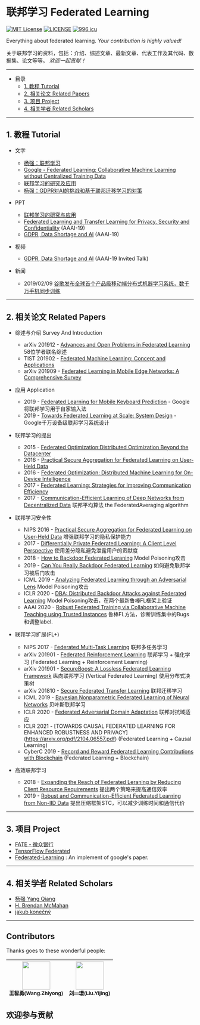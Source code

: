 # 联邦学习 Federated Learning

[![MIT License](https://img.shields.io/badge/license-MIT-green.svg)](https://opensource.org/licenses/MIT)
[![LICENSE](https://img.shields.io/badge/license-Anti%20996-blue.svg)](https://github.com/996icu/996.ICU/blob/master/LICENSE) [![996.icu](https://img.shields.io/badge/link-996.icu-red.svg)](https://996.icu) 


Everything about federated learning. *Your contribution is highly valued!* 

关于联邦学习的资料，包括：介绍、综述文章、最新文章、代表工作及其代码、数据集、论文等等。 *欢迎一起贡献！* 

---

- 目录
    - [1. 教程 Tutorial](#1-教程-Tutorial)
    - [2. 相关论文 Related Papers](#2-相关论文-Related-Papers)
    - [3. 项目 Project](#3-项目-Project)
    - [4. 相关学者 Related Scholars](#4-相关学者-Related-Scholars)

---

## 1. 教程 Tutorial

- 文字
    - [杨强：联邦学习](https://mp.weixin.qq.com/s/5FTrG5SZey2yeIbuyT3HoQ)
    - [Google - Federated Learning: Collaborative Machine Learning without Centralized Training Data](https://ai.googleblog.com/2017/04/federated-learning-collaborative.html)
    - [联邦学习的研究及应用](https://mp.weixin.qq.com/s?src=11&timestamp=1555896266&ver=1561&signature=ZtLlc7qakNAdw8hV3dxaB30PxtK9hAshYsIxccFf-D4eJrUw6YKQcqD0lD3SDMEn4egQTafUZr429er7SueP6HKLTr*uFKfr6JuHc3OvfdJ-uExiEJStHFynC65htbLp&new=1)
    - [杨强：GDPR对AI的挑战和基于联邦迁移学习的对策](https://zhuanlan.zhihu.com/p/42646278) 

- PPT
    - [联邦学习的研究与应用](https://aisp-1251170195.file.myqcloud.com/fedweb/1553845987342.pdf)
    - [Federated Learning and Transfer Learning for Privacy, Security and Confidentiality](https://aisp-1251170195.file.myqcloud.com/fedweb/1552916850679.pdf) (AAAI-19)
    - [GDPR, Data Shortage and AI](https://aisp-1251170195.file.myqcloud.com/fedweb/1552916659436.pdf) (AAAI-19) 

- 视频
    - [GDPR, Data Shortage and AI](https://aaai.org/Conferences/AAAI-19/invited-speakers/#yang) (AAAI-19 Invited Talk) 

- 新闻
    - 2019/02/09 [谷歌发布全球首个产品级移动端分布式机器学习系统，数千万手机同步训练](https://www.jiemian.com/article/2853096.html)

---

## 2. 相关论文 Related Papers

- 综述与介绍 Survey And Introduction
    - arXiv 201912 - [Advances and Open Problems in Federated Learning](https://arxiv.org/abs/1912.04977) 58位学者联名综述
    - TIST 201902 - [Federated Machine Learning: Concept and Applications](https://dl.acm.org/citation.cfm?id=3298981) 
    - arXiv 201909 - [Federated Learning in Mobile Edge Networks: A Comprehensive Survey](https://arxiv.org/abs/1909.11875)
- 应用 Application
    - 2019 - [Federated Learning for Mobile Keyboard Prediction](https://arxiv.org/abs/1811.03604) - Google将联邦学习用于自家输入法 
    - 2019 - [Towards Federated Learning at Scale: System Design](https://arxiv.org/abs/1902.01046) - Google千万设备级联邦学习系统设计
- 联邦学习的提出 
    - 2015 - [Federated Optimization:Distributed Optimization Beyond the Datacenter](https://arxiv.org/abs/1511.03575)
    - 2016 - [Practical Secure Aggregation for Federated Learning on User-Held Data](https://arxiv.org/abs/1611.04482)
    - 2016 - [Federated Optimization: Distributed Machine Learning for On-Device Intelligence](https://arxiv.org/abs/1610.02527)
    - 2017 - [Federated Learning: Strategies for Improving Communication Efficiency](https://arxiv.org/abs/1610.05492)
    - 2017 - [Communication-Efficient Learning of Deep Networks from Decentralized Data](https://arxiv.org/abs/1602.05629) 联邦平均算法 the FederatedAveraging algorithm
- 联邦学习安全性
    - NIPS 2016 - [Practical Secure Aggregation for Federated Learning on User-Held Data](https://arxiv.org/abs/1611.04482) 增强联邦学习的隐私保护能力
    - 2017 - [Differentially Private Federated Learning: A Client Level Perspective](https://arxiv.org/abs/1712.07557) 使用差分隐私避免泄露用户的贡献度
    - 2018 - [How to Backdoor Federated Leraning](https://arxiv.org/abs/1807.00459) Model Poisoning攻击
    - 2019 - [Can You Really Backdoor Federated Learning](https://arxiv.org/abs/1911.07963) 如何避免联邦学习被后门攻击
    - ICML 2019 - [Analyzing Federated Learning through an Adversarial Lens](https://arxiv.org/abs/1811.12470) Model Poisoning攻击
    - ICLR 2020 - [DBA: Distributed Backdoor Attacks against Federated Learning](https://openreview.net/forum?id=rkgyS0VFvr) Model Poisoning攻击，在两个最新鲁棒FL框架上验证
    - AAAI 2020 - [Robust Federated Training via Collaborative Machine Teaching using Trusted Instances](https://arxiv.org/abs/1905.02941) 鲁棒FL方法，诊断训练集中的Bugs和调整label.
- 联邦学习扩展(FL+)
    - NIPS 2017 - [Federated Multi-Task Learning](http://papers.nips.cc/paper/7029-federated-multi-task-learning) 联邦多任务学习
    - arXiv 201901 - [Federated Reinforcement Learning](https://arxiv.org/abs/1901.08277) 联邦学习 + 强化学习 (Federated Learning + Reinforcement Learning)
    - arXiv 201901 - [SecureBoost: A Lossless Federated Learning Framework](https://arxiv.org/abs/1901.08755) 纵向联邦学习 (Vertical Federated Learning) 使用分布式决策树 
    - arXiv 201810 - [Secure Federated Transfer Learning](https://arxiv.org/abs/1812.03337) 联邦迁移学习
    - ICML 2019 - [Bayesian Nonparametric Federated Learning of Neural Networks](https://arxiv.org/abs/1905.12022) 贝叶斯联邦学习
    - ICLR 2020 - [Federated Adversarial Domain Adaptation](https://arxiv.org/abs/1911.02054)  联邦对抗域适应
    - ICLR 2021 - [TOWARDS CAUSAL FEDERATED LEARNING FOR ENHANCED ROBUSTNESS AND PRIVACY] (https://arxiv.org/pdf/2104.06557.pdf) (Federated Learning + Causal Learning)
    - CyberC 2019 - [Record and Reward Federated Learning Contributions with Blockchain](https://mblocklab.com/RecordandReward.pdf) (Federated Learning + Blockchain)
    
- 高效联邦学习
    - 2018 - [Expanding the Reach of Federated Leraning by Reducing Client Resource Requirements](https://arxiv.org/abs/1812.07210) 提出两个策略来提高通信效率
    - 2019 - [Robust and Communication-Efficient Federated Learning from Non-IID Data](https://arxiv.org/abs/1903.02891) 提出压缩框架STC，可以减少训练时间和通信代价

---

## 3. 项目 Project

- [FATE - 微众银行](https://github.com/WeBankFinTech/FATE)
- [TensorFlow Federated](https://github.com/tensorflow/federated)
- [Federated-Learning](https://github.com/roxanneluo/Federated-Learning) : An implement of google's paper.

---

## 4. 相关学者 Related Scholars

- [杨强 Yang Qiang](https://scholar.google.com/citations?hl=en&user=1LxWZLQAAAAJ)
- [H. Brendan McMahan](https://scholar.google.com/citations?user=iKPWydkAAAAJ&hl=en)
- [jakub konečný](https://scholar.google.com/citations?user=4vq7eXQAAAAJ&hl=en)

---

## Contributors

Thanks goes to these wonderful people:

<!-- ALL-CONTRIBUTORS-LIST:START - Do not remove or modify this section -->
<!-- prettier-ignore -->
| [<img src="https://avatars0.githubusercontent.com/u/18085242?s=460&u=cdcc485f27e155a359c63dfa4ce93e81b4a956e7&v=4" width="75px;"/><br /><sub><b>王智勇(Wang Zhiyong)</b></sub>](https://github.com/ZeroWangZY)<br /> | [<img src="https://avatars1.githubusercontent.com/u/27065652?s=460&u=eeda288b4a40087a86e039501ccfcf707c5d96c6&v=4" width="75px;"/><br /><sub><b>刘一璟(Liu Yijing)</b></sub>](https://github.com/zyplanet)<br />|
| :---: | :---: |
<!-- ALL-CONTRIBUTORS-LIST:END -->
## 欢迎参与贡献
